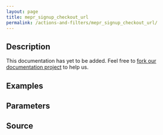 ```yaml
---
layout: page
title: mepr_signup_checkout_url
permalink: /actions-and-filters/mepr_signup_checkout_url/
---
```


## Description

This documentation has yet to be added. Feel free to [fork our documentation project](https://github.com/caseproof/memberpress-docs) to help us.

## Examples


## Parameters


## Source

